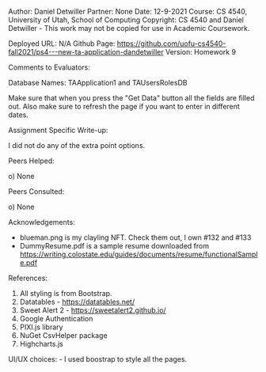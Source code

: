 ﻿Author:    Daniel Detwiller
Partner:   None
Date:      12-9-2021
Course:    CS 4540, University of Utah, School of Computing
Copyright: CS 4540 and Daniel Detwiller - This work may not be copied for use in Academic Coursework.

Deployed URL:  N/A
Github Page:   https://github.com/uofu-cs4540-fall2021/ps4---new-ta-application-dandetwiller
Version: Homework 9

Comments to Evaluators:

  Database Names: TAApplication1 and TAUsersRolesDB

  Make sure that when you press the "Get Data" button all the fields are filled out.
  Also make sure to refresh the page if you want to enter in different dates.

Assignment Specific Write-up:

  I did not do any of the extra point options.

Peers Helped:

  o) None

Peers Consulted:

   o) None

Acknowledgements:
   - blueman.png is my clayling NFT. Check them out, I own #132 and #133
   - DummyResume.pdf is a sample resume downloaded from https://writing.colostate.edu/guides/documents/resume/functionalSample.pdf

References:

   1. All styling is from Bootstrap.
   2. Datatables - https://datatables.net/
   3. Sweet Alert 2 - https://sweetalert2.github.io/
   4. Google Authentication
   5. PIXI.js library
   6. NuGet CsvHelper package
   7. Highcharts.js

UI/UX choices:
	- I used boostrap to style all the pages.